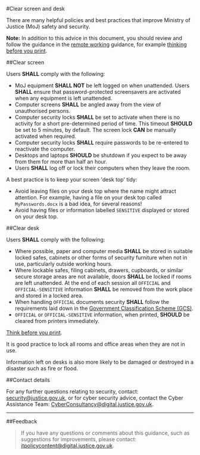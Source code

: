 #Clear screen and desk

There are many helpful policies and best practices that improve Ministry of Justice (MoJ) safety and security.

**Note:** In addition to this advice in this document, you should review and follow the guidance in the [remote working](https://security-guidance.service.justice.gov.uk/remote-working/) guidance, for example [thinking before you print](https://security-guidance.service.justice.gov.uk/remote-working/#printing).

##Clear screen

Users **SHALL** comply with the following:

* MoJ equipment **SHALL NOT** be left logged on when unattended. Users **SHALL** ensure that password-protected screensavers are activated when any equipment is left unattended.
* Computer screens **SHALL** be angled away from the view of unauthorised persons.
* Computer security locks **SHALL** be set to activate when there is no activity for a short pre-determined period of time. This timeout **SHOULD** be set to 5 minutes, by default. The screen lock **CAN** be manually activated when required.
* Computer security locks **SHALL** require passwords to be re-entered to reactivate the computer.
* Desktops and laptops **SHOULD** be shutdown if you expect to be away from them for more than half an hour.
* Users **SHALL** log off or lock their computers when they leave the room.

A best practice is to keep your screen 'desk top' tidy:

* Avoid leaving files on your desk top where the name might attract attention. For example, having a file on your desk top called `MyPasswords.docx` is a bad idea, for several reasons!
* Avoid having files or information labelled `SENSITIVE` displayed or stored on your desk top.

##Clear desk

Users **SHALL** comply with the following:

* Where possible, paper and computer media **SHALL** be stored in suitable locked safes, cabinets or other forms of security furniture when not in use, particularly outside working hours.
* Where lockable safes, filing cabinets, drawers, cupboards, or similar secure storage areas are not available, doors **SHALL** be locked if rooms are left unattended. At the end of each session all `OFFICIAL` and `OFFICIAL-SENSITIVE` information **SHALL** be removed from the work place and stored in a locked area.
* When handling `OFFICIAL` documents security **SHALL** follow the requirements laid down in the [Government Classification Scheme (GCS)](https://security-guidance.service.justice.gov.uk/information-classification-handling-and-security-guide/).
* `OFFICIAL` or `OFFICIAL-SENSITIVE` information, when printed, **SHOULD** be cleared from printers immediately.

[Think before you print](https://security-guidance.service.justice.gov.uk/remote-working/#printing).

It is good practice to lock all rooms and office areas when they are not in use.

Information left on desks is also more likely to be damaged or destroyed in a disaster such as fire or flood.

##Contact details

For any further questions relating to security, contact: [security@justice.gov.uk](mailto:security@justice.gov.uk), or for cyber security advice, contact the Cyber Assistance Team: [CyberConsultancy@digital.justice.gov.uk](mailto:CyberConsultancy@digital.justice.gov.uk).

---

##Feedback

> If you have any questions or comments about this guidance, such as suggestions for improvements, please contact: [itpolicycontent@digital.justice.gov.uk](mailto:itpolicycontent@digital.justice.gov.uk).


